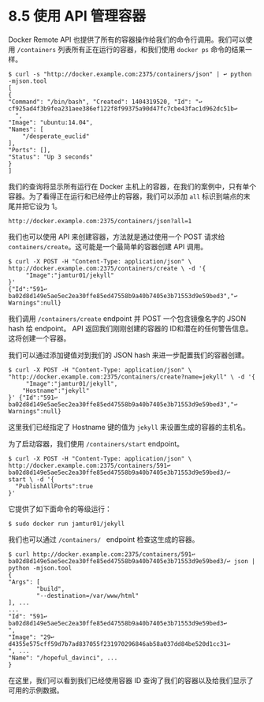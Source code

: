 # 8.5 使用 API 管理容器

Docker Remote API 也提供了所有的容器操作给我们的命令行调用。我们可以使用 `/containers` 列表所有正在运行的容器，和我们使用 `docker ps` 命令的结果一样。

```
$ curl -s "http://docker.example.com:2375/containers/json" | ↩ python -mjson.tool
[
{
"Command": "/bin/bash", "Created": 1404319520, "Id": "↩
cf925ad4f3b9fea231aee386ef122f8f99375a90d47fc7cbe43fac1d962dc51b↩
  ",
"Image": "ubuntu:14.04",
"Names": [
    "/desperate_euclid"
],
"Ports": [],
"Status": "Up 3 seconds"
} 
]
```

我们的查询将显示所有运行在 Docker 主机上的容器，在我们的案例中，只有单个容器。为了看得正在运行和已经停止的容器，我们可以添加 `all` 标识到端点的末尾并把它设为 1。

```
http://docker.example.com:2375/containers/json?all=1
```

我们也可以使用 API 来创建容器，方法就是通过使用一个 POST 请求给 `containers/create`。这可能是一个最简单的容器创建 API 调用。

```
$ curl -X POST -H "Content-Type: application/json" \ http://docker.example.com:2375/containers/create \ -d '{
     "Image":"jamtur01/jekyll"
}'
{"Id":"591↩ ba02d8d149e5ae5ec2ea30ffe85ed47558b9a40b7405e3b71553d9e59bed3","↩
Warnings":null}
```

我们调用 `/containers/create` endpoint 并 POST 一个包含镜像名字的 JSON hash 给 endpoint。 API 返回我们刚刚创建的容器的 ID和潜在的任何警告信息。这将创建一个容器。

我们可以通过添加键值对到我们的 JSON hash 来进一步配置我们的容器创建。

```
$ curl -X POST -H "Content-Type: application/json" \ "http://docker.example.com:2375/containers/create?name=jekyll" \ -d '{
     "Image":"jamtur01/jekyll",
    "Hostname":"jekyll"
}' {"Id":"591↩
ba02d8d149e5ae5ec2ea30ffe85ed47558b9a40b7405e3b71553d9e59bed3","↩ Warnings":null}
```

这里我们已经指定了 Hostname 键的值为 `jekyll` 来设置生成的容器的主机名。

为了启动容器，我们使用 `/containers/start` endpoint。

```
$ curl -X POST -H "Content-Type: application/json" \ http://docker.example.com:2375/containers/591↩
ba02d8d149e5ae5ec2ea30ffe85ed47558b9a40b7405e3b71553d9e59bed3/↩
start \ -d '{
  "PublishAllPorts":true
}'

```

它提供了如下面命令的等级运行：

```
$ sudo docker run jamtur01/jekyll
```

我们也可以通过 `/containers/ ` endpoint 检查这生成的容器。

```
$ curl http://docker.example.com:2375/containers/591↩ ba02d8d149e5ae5ec2ea30ffe85ed47558b9a40b7405e3b71553d9e59bed3/↩ json | python -mjson.tool
{
"Args": [
        "build",
        "--destination=/var/www/html"
], ...
...
"Id": "591↩
ba02d8d149e5ae5ec2ea30ffe85ed47558b9a40b7405e3b71553d9e59bed3↩
",
"Image": "29↩
d4355e575cff59d7b7ad837055f231970296846ab58a037dd84be520d1cc31↩
", ...
"Name": "/hopeful_davinci", ...
}
```

在这里，我们可以看到我们已经使用容器 ID 查询了我们的容器以及给我们显示了可用的示例数据。



